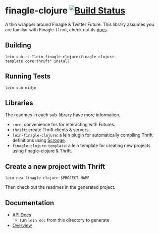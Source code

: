 # finagle-clojure [![Build Status](https://travis-ci.org/finagle/finagle-clojure.svg?branch=master)](https://travis-ci.org/finagle/finagle-clojure)

A thin wrapper around Finagle & Twitter Future.
This library assumes you are familiar with Finagle.
If not, check out its [docs](https://twitter.github.io/finagle/guide/).

## Building

    lein sub -s "lein-finagle-clojure:finagle-clojure-template:core:thrift" install

## Running Tests

    lein sub midje


## Libraries

The readmes in each sub-library have more information.

* `core`: convenience fns for interacting with Futures.
* `thrift`: create Thrift clients & servers.
* `lein-finagle-clojure`: a lein plugin for automatically compiling Thrift definitions using [Scrooge](https://twitter.github.io/scrooge/index.html).
* `finagle-clojure-template`: a lein template for creating new projects using finagle-clojure & Thrift.

## Create a new project with Thrift

    lein new finagle-clojure $PROJECT-NAME

Then check out the readmes in the generated project.


## Documentation

* [API Docs](doc/codox/index.html)
  * run `lein doc` from this directory to generate
* [Overview](doc/intro.md)
